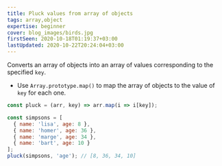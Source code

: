 ```yaml
---
title: Pluck values from array of objects
tags: array,object
expertise: beginner
cover: blog_images/birds.jpg
firstSeen: 2020-10-18T01:19:37+03:00
lastUpdated: 2020-10-22T20:24:04+03:00
---
```


Converts an array of objects into an array of values corresponding to the specified `key`.

- Use `Array.prototype.map()` to map the array of objects to the value of `key` for each one.

```js
const pluck = (arr, key) => arr.map(i => i[key]);
```

```js
const simpsons = [
  { name: 'lisa', age: 8 },
  { name: 'homer', age: 36 },
  { name: 'marge', age: 34 },
  { name: 'bart', age: 10 }
];
pluck(simpsons, 'age'); // [8, 36, 34, 10]
```
